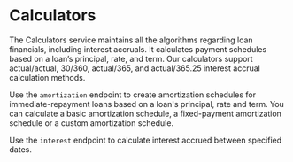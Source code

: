 # Calculators

The Calculators service maintains all the algorithms regarding loan financials, including interest accruals. It calculates payment schedules based on a loan’s principal, rate, and term. Our calculators support actual/actual, 30/360, actual/365, and actual/365.25 interest accrual calculation methods. 

Use the `amortization` endpoint to create amortization schedules for immediate-repayment loans based on a loan's principal, rate and term. You can calculate a basic amortization schedule, a fixed-payment amortization schedule or a custom amortization schedule.

Use the `interest` endpoint to calculate interest accrued between specified dates.
